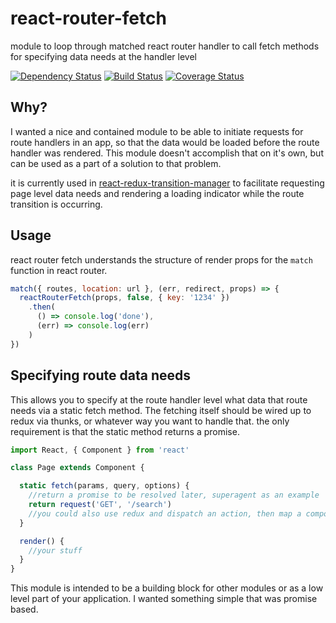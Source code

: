 react-router-fetch
=====================
module to loop through matched react router handler to call fetch methods for specifying data needs at the handler level

[![Dependency Status](https://david-dm.org/kellyrmilligan/react-router-fetch.svg)](https://david-dm.org/kellyrmilligan/react-router-fetch)
[![Build Status](https://travis-ci.org/kellyrmilligan/react-router-fetch.svg?branch=master)](https://travis-ci.org/kellyrmilligan/react-router-fetch)
[![Coverage Status](https://coveralls.io/repos/github/kellyrmilligan/react-router-fetch/badge.svg?branch=master)](https://coveralls.io/github/kellyrmilligan/react-router-fetch?branch=master)

## Why?
I wanted a nice and contained module to be able to initiate requests for route handlers in an app, so that the data would be loaded before the route handler was rendered. This module doesn't accomplish that on it's own, but can be used as a part of a solution to that problem.

it is currently used in
[react-redux-transition-manager](https://github.com/kellyrmilligan/react-redux-transition-manager) to facilitate requesting page level data needs and rendering a loading indicator while the route transition is occurring.


## Usage
react router fetch understands the structure of render props for the `match` function in react router.
```js
match({ routes, location: url }, (err, redirect, props) => {
  reactRouterFetch(props, false, { key: '1234' })
    .then(
      () => console.log('done'),
      (err) => console.log(err)
    )
})
```

## Specifying route data needs
This allows you to specify at the route handler level what data that route needs via a static fetch method. The fetching itself should be wired up to redux via thunks, or whatever way you want to handle that. the only requirement is that the static method returns a promise.

```js
import React, { Component } from 'react'

class Page extends Component {

  static fetch(params, query, options) {
    //return a promise to be resolved later, superagent as an example
    return request('GET', '/search')
    //you could also use redux and dispatch an action, then map a component to the state to use in render
  }

  render() {
    //your stuff
  }
}

```


This module is intended to be a building block for other modules or as a low level part of your application. I wanted something simple that was promise based.
